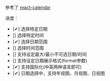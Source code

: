 参考了 [react-calendar](https://github.com/wojtekmaj/react-calendar)

进度：
- [✔] 选择特定日期
- [] 选择特定时间
- [✔] 选择日期范围
- [] 选择时间范围
- [] 支持设定最大/最小不可选日期/时间
- [] 支持设定日期展示格式(format参数)
- [✔] 支持国际化(中英两种语言即可)
- [✔] 日期选择中，支持年视图、月视图、日视图